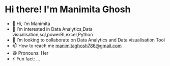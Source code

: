 # Hi there! I'm Manimita Ghosh
- 👋 Hi, I’m Manimita
- 👀 I’m interested in Data Analytics,Data visualisation,sql,powerBI,excel,Python
- 💞️ I’m looking to collaborate on Data Analytics and Data visualisation Tool
- 📫 How to reach me manimitaghosh786@gmail.com
- 😄 Pronouns: Her
- ⚡ Fun fact: ...

<!---
Manimita-Ghosh/Manimita-Ghosh is a ✨ special ✨ repository because its `README.md` (this file) appears on your GitHub profile.
You can click the Preview link to take a look at your changes.
--->
